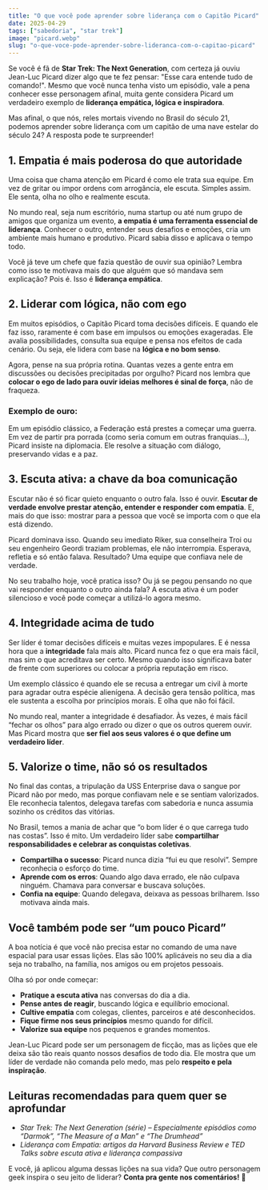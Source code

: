```yaml
---
title: "O que você pode aprender sobre liderança com o Capitão Picard"
date: 2025-04-29
tags: ["sabedoria", "star trek"]
image: "picard.webp"
slug: "o-que-voce-pode-aprender-sobre-lideranca-com-o-capitao-picard"
---
```


Se você é fã de **Star Trek: The Next Generation**, com certeza já ouviu Jean-Luc Picard dizer algo que te fez pensar: "Esse cara entende tudo de comando!". Mesmo que você nunca tenha visto um episódio, vale a pena conhecer esse personagem afinal, muita gente considera Picard um verdadeiro exemplo de **liderança empática, lógica e inspiradora**.

Mas afinal, o que nós, reles mortais vivendo no Brasil do século 21, podemos aprender sobre liderança com um capitão de uma nave estelar do século 24? A resposta pode te surpreender!

## 1. Empatia é mais poderosa do que autoridade

Uma coisa que chama atenção em Picard é como ele trata sua equipe. Em vez de gritar ou impor ordens com arrogância, ele escuta. Simples assim. Ele senta, olha no olho e realmente escuta.

No mundo real, seja num escritório, numa startup ou até num grupo de amigos que organiza um evento, **a empatia é uma ferramenta essencial de liderança**. Conhecer o outro, entender seus desafios e emoções, cria um ambiente mais humano e produtivo. Picard sabia disso e aplicava o tempo todo.

Você já teve um chefe que fazia questão de ouvir sua opinião? Lembra como isso te motivava mais do que alguém que só mandava sem explicação? Pois é. Isso é **liderança empática**.

## 2. Liderar com lógica, não com ego

Em muitos episódios, o Capitão Picard toma decisões difíceis. E quando ele faz isso, raramente é com base em impulsos ou emoções exageradas. Ele avalia possibilidades, consulta sua equipe e pensa nos efeitos de cada cenário. Ou seja, ele lidera com base na **lógica e no bom senso**.

Agora, pense na sua própria rotina. Quantas vezes a gente entra em discussões ou decisões precipitadas por orgulho? Picard nos lembra que **colocar o ego de lado para ouvir ideias melhores é sinal de força**, não de fraqueza.

### Exemplo de ouro:

Em um episódio clássico, a Federação está prestes a começar uma guerra. Em vez de partir pra porrada (como seria comum em outras franquias...), Picard insiste na diplomacia. Ele resolve a situação com diálogo, preservando vidas e a paz.

## 3. Escuta ativa: a chave da boa comunicação

Escutar não é só ficar quieto enquanto o outro fala. Isso é ouvir. **Escutar de verdade envolve prestar atenção, entender e responder com empatia**. E, mais do que isso: mostrar para a pessoa que você se importa com o que ela está dizendo.

Picard dominava isso. Quando seu imediato Riker, sua conselheira Troi ou seu engenheiro Geordi traziam problemas, ele não interrompia. Esperava, refletia e só então falava. Resultado? Uma equipe que confiava nele de verdade.

No seu trabalho hoje, você pratica isso? Ou já se pegou pensando no que vai responder enquanto o outro ainda fala? A escuta ativa é um poder silencioso e você pode começar a utilizá-lo agora mesmo.

## 4. Integridade acima de tudo

Ser líder é tomar decisões difíceis e muitas vezes impopulares. E é nessa hora que a **integridade** fala mais alto. Picard nunca fez o que era mais fácil, mas sim o que acreditava ser certo. Mesmo quando isso significava bater de frente com superiores ou colocar a própria reputação em risco.

Um exemplo clássico é quando ele se recusa a entregar um civil à morte para agradar outra espécie alienígena. A decisão gera tensão política, mas ele sustenta a escolha por princípios morais. E olha que não foi fácil.

No mundo real, manter a integridade é desafiador. Às vezes, é mais fácil “fechar os olhos” para algo errado ou dizer o que os outros querem ouvir. Mas Picard mostra que **ser fiel aos seus valores é o que define um verdadeiro líder**.

## 5. Valorize o time, não só os resultados

No final das contas, a tripulação da USS Enterprise dava o sangue por Picard não por medo, mas porque confiavam nele e se sentiam valorizados. Ele reconhecia talentos, delegava tarefas com sabedoria e nunca assumia sozinho os créditos das vitórias.

No Brasil, temos a mania de achar que “o bom líder é o que carrega tudo nas costas”. Isso é mito. Um verdadeiro líder sabe **compartilhar responsabilidades e celebrar as conquistas coletivas**.

*   **Compartilha o sucesso**: Picard nunca dizia “fui eu que resolvi”. Sempre reconhecia o esforço do time.
*   **Aprende com os erros**: Quando algo dava errado, ele não culpava ninguém. Chamava para conversar e buscava soluções.
*   **Confia na equipe**: Quando delegava, deixava as pessoas brilharem. Isso motivava ainda mais.

## Você também pode ser “um pouco Picard”

A boa notícia é que você não precisa estar no comando de uma nave espacial para usar essas lições. Elas são 100% aplicáveis no seu dia a dia seja no trabalho, na família, nos amigos ou em projetos pessoais.

Olha só por onde começar:

*   **Pratique a escuta ativa** nas conversas do dia a dia.
*   **Pense antes de reagir**, buscando lógica e equilíbrio emocional.
*   **Cultive empatia** com colegas, clientes, parceiros e até desconhecidos.
*   **Fique firme nos seus princípios** mesmo quando for difícil.
*   **Valorize sua equipe** nos pequenos e grandes momentos.

Jean-Luc Picard pode ser um personagem de ficção, mas as lições que ele deixa são tão reais quanto nossos desafios de todo dia. Ele mostra que um líder de verdade não comanda pelo medo, mas pelo **respeito e pela inspiração**.

## Leituras recomendadas para quem quer se aprofundar

*   _Star Trek: The Next Generation (série) – Especialmente episódios como “Darmok”, “The Measure of a Man” e “The Drumhead”_
*   _Liderança com Empatia: artigos da Harvard Business Review e TED Talks sobre escuta ativa e liderança compassiva_

E você, já aplicou alguma dessas lições na sua vida? Que outro personagem geek inspira o seu jeito de liderar? **Conta pra gente nos comentários!** 🖖